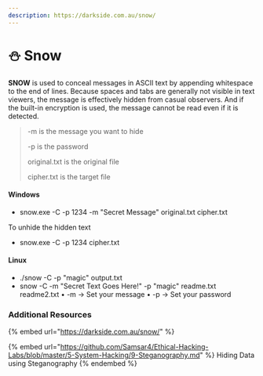```yaml
---
description: https://darkside.com.au/snow/
---
```


# ⛄ Snow

**SNOW** is used to conceal messages in ASCII text by appending whitespace to the end of lines. Because spaces and tabs are generally not visible in text viewers, the message is effectively hidden from casual observers. And if the built-in encryption is used, the message cannot be read even if it is detected.

> \-m is the message you want to hide
>
> \-p is the password
>
> original.txt is the original file
>
> cipher.txt is the target file

#### Windows

* snow.exe -C -p 1234 -m "Secret Message" original.txt cipher.txt

To unhide the hidden text

* snow.exe -C -p 1234 cipher.txt

#### Linux

* ./snow -C -p "magic" output.txt
* snow -C -m "Secret Text Goes Here!" -p "magic" readme.txt readme2.txt • -m → Set your message • -p → Set your password

### Additional Resources

{% embed url="https://darkside.com.au/snow/" %}

{% embed url="https://github.com/Samsar4/Ethical-Hacking-Labs/blob/master/5-System-Hacking/9-Steganography.md" %}
Hiding Data using Steganography
{% endembed %}
